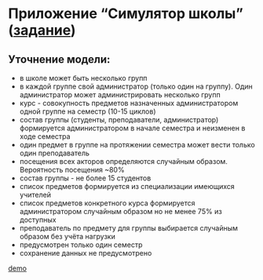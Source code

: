 # Приложение “Симулятор школы” ([задание](https://github.com/pdffiller/js-react-school-tasks/blob/master/JS%20Basics/07-oop-school.md))

## Уточнение модели:

 - в школе может быть несколько групп
 - в каждой группе свой администратор (только один на группу). Один администратор может администрировать несколько групп
 - курс - совокупность предметов назначенных администратором одной группе на семестр (10-15 циклов)
 - состав группы (студенты, преподаватели, администратор) формируется администратором в начале семестра и неизменен в ходе семестра
 - один предмет в группе на протяжении семестра может вести только один преподаватель
 - посещения всех акторов определяются случайным образом. Вероятность посещения ~80%
 - состав группы - не более 15 студентов
 - список предметов формируется из специализации имеющихся учителей
 - список предметов конкретного курса формируется администратором случайным образом но не менее 75% из доступных
 - преподаватель по предмету для группы выбирается случайным образом без учёта нагрузки
 - предусмотрен только один семестр
 - сохранение данных не предусмотрено

[demo](https://cath-kb.github.io/js-school/lesson8/simSchool/index.html)